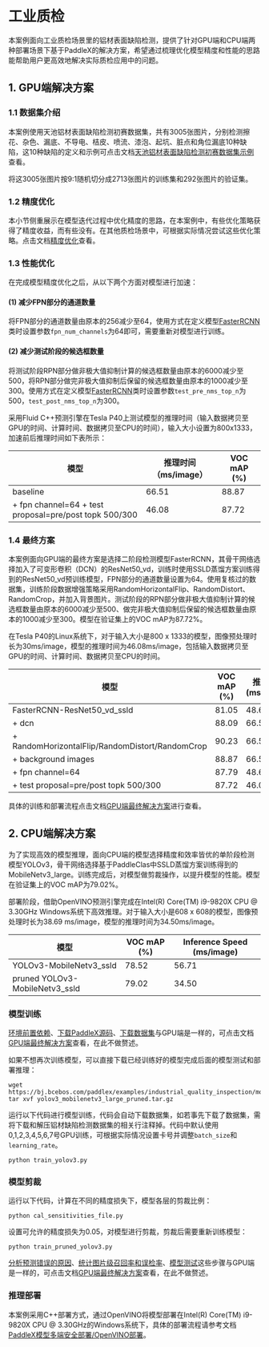 # 工业质检

本案例面向工业质检场景里的铝材表面缺陷检测，提供了针对GPU端和CPU端两种部署场景下基于PaddleX的解决方案，希望通过梳理优化模型精度和性能的思路能帮助用户更高效地解决实际质检应用中的问题。

## 1. GPU端解决方案

### 1.1 数据集介绍

本案例使用天池铝材表面缺陷检测初赛数据集，共有3005张图片，分别检测擦花、杂色、漏底、不导电、桔皮、喷流、漆泡、起坑、脏点和角位漏底10种缺陷，这10种缺陷的定义和示例可点击文档[天池铝材表面缺陷检测初赛数据集示例](./dataset.md)查看。

将这3005张图片按9:1随机切分成2713张图片的训练集和292张图片的验证集。

### 1.2 精度优化

本小节侧重展示在模型迭代过程中优化精度的思路，在本案例中，有些优化策略获得了精度收益，而有些没有。在其他质检场景中，可根据实际情况尝试这些优化策略。点击文档[精度优化](./accuracy_improvement.md)查看。

### 1.3 性能优化

在完成模型精度优化之后，从以下两个方面对模型进行加速：

#### (1) 减少FPN部分的通道数量

将FPN部分的通道数量由原本的256减少至64，使用方式在定义模型[FasterRCNN](https://paddlex.readthedocs.io/zh_CN/develop/apis/models/detection.html#paddlex-det-fasterrcnn)类时设置参数`fpn_num_channels`为64即可，需要重新对模型进行训练。

#### (2) 减少测试阶段的候选框数量

将测试阶段RPN部分做非极大值抑制计算的候选框数量由原本的6000减少至500，将RPN部分做完非极大值抑制后保留的候选框数量由原本的1000减少至300。使用方式在定义模型[FasterRCNN](https://paddlex.readthedocs.io/zh_CN/develop/apis/models/detection.html#paddlex-det-fasterrcnn)类时设置参数`test_pre_nms_top_n`为500，`test_post_nms_top_n`为300。

采用Fluid C++预测引擎在Tesla P40上测试模型的推理时间（输入数据拷贝至GPU的时间、计算时间、数据拷贝至CPU的时间），输入大小设置为800x1333，加速前后推理时间如下表所示：

| 模型 | 推理时间 （ms/image）| VOC mAP (%) |
| -- | -- | -- |
| baseline | 66.51 | 88.87 |
| + fpn channel=64 + test proposal=pre/post topk 500/300 | 46.08 | 87.72 |

### 1.4 最终方案

本案例面向GPU端的最终方案是选择二阶段检测模型FasterRCNN，其骨干网络选择加入了可变形卷积（DCN）的ResNet50_vd，训练时使用SSLD蒸馏方案训练得到的ResNet50_vd预训练模型，FPN部分的通道数量设置为64。使用复核过的数据集，训练阶段数据增强策略采用RandomHorizontalFlip、RandomDistort、RandomCrop，并加入背景图片。测试阶段的RPN部分做非极大值抑制计算的候选框数量由原本的6000减少至500、做完非极大值抑制后保留的候选框数量由原本的1000减少至300。模型在验证集上的VOC mAP为87.72%。

在Tesla P40的Linux系统下，对于输入大小是800 x 1333的模型，图像预处理时长为30ms/image，模型的推理时间为46.08ms/image，包括输入数据拷贝至GPU的时间、计算时间、数据拷贝至CPU的时间。

| 模型 | VOC mAP (%) | 推理时间 (ms/image)
| -- | -- | -- |
| FasterRCNN-ResNet50_vd_ssld | 81.05 | 48.62 |
| + dcn | 88.09 | 66.51 |
| + RandomHorizontalFlip/RandomDistort/RandomCrop | 90.23| 66.51 |
| + background images | 88.87 | 66.51 |
| + fpn channel=64 | 87.79 | 48.65 |
| + test proposal=pre/post topk 500/300 | 87.72 | 46.08 |

具体的训练和部署流程点击文档[GPU端最终解决方案](./gpu_solution.md)进行查看。

## 2. CPU端解决方案

为了实现高效的模型推理，面向CPU端的模型选择精度和效率皆优的单阶段检测模型YOLOv3，骨干网络选择基于PaddleClas中SSLD蒸馏方案训练得到的MobileNetv3_large。训练完成后，对模型做剪裁操作，以提升模型的性能。模型在验证集上的VOC mAP为79.02%。

部署阶段，借助OpenVINO预测引擎完成在Intel(R) Core(TM) i9-9820X CPU @ 3.30GHz Windows系统下高效推理。对于输入大小是608 x 608的模型，图像预处理时长为38.69 ms/image，模型的推理时间为34.50ms/image。

| 模型 | VOC mAP (%) | Inference Speed (ms/image)
| -- | -- | -- |
| YOLOv3-MobileNetv3_ssld | 78.52 | 56.71 |
| pruned YOLOv3-MobileNetv3_ssld | 79.02 | 34.50 |

### 模型训练

[环境前置依赖](./gpu_solution.md#%E5%89%8D%E7%BD%AE%E4%BE%9D%E8%B5%96)、[下载PaddleX源码](./gpu_solution.md#1-%E4%B8%8B%E8%BD%BDpaddlex%E6%BA%90%E7%A0%81)、[下载数据集](./gpu_solution.md#2-%E4%B8%8B%E8%BD%BD%E6%95%B0%E6%8D%AE%E9%9B%86)与GPU端是一样的，可点击文档[GPU端最终解决方案](./gpu_solution.md)查看，在此不做赘述。

如果不想再次训练模型，可以直接下载已经训练好的模型完成后面的模型测试和部署推理：

```
wget https://bj.bcebos.com/paddlex/examples/industrial_quality_inspection/models/yolov3_mobilenetv3_large_pruned.tar.gz
tar xvf yolov3_mobilenetv3_large_pruned.tar.gz
```

运行以下代码进行模型训练，代码会自动下载数据集，如若事先下载了数据集，需将下载和解压铝材缺陷检测数据集的相关行注释掉。代码中默认使用0,1,2,3,4,5,6,7号GPU训练，可根据实际情况设置卡号并调整`batch_size`和`learning_rate`。

```
python train_yolov3.py
```

### 模型剪裁

运行以下代码，计算在不同的精度损失下，模型各层的剪裁比例：

```
python cal_sensitivities_file.py
```

设置可允许的精度损失为0.05，对模型进行剪裁，剪裁后需要重新训练模型：

```
python train_pruned_yolov3.py
```

[分析预测错误的原因](./gpu_solution.md#4-%E5%88%86%E6%9E%90%E9%A2%84%E6%B5%8B%E9%94%99%E8%AF%AF%E7%9A%84%E5%8E%9F%E5%9B%A0)、[统计图片级召回率和误检率](./gpu_solution.md#5-%E7%BB%9F%E8%AE%A1%E5%9B%BE%E7%89%87%E7%BA%A7%E5%8F%AC%E5%9B%9E%E7%8E%87%E5%92%8C%E8%AF%AF%E6%A3%80%E7%8E%87)、[模型测试](./gpu_solution.md#6-%E6%A8%A1%E5%9E%8B%E6%B5%8B%E8%AF%95)这些步骤与GPU端是一样的，可点击文档[GPU端最终解决方案](./gpu_solution.md)查看，在此不做赘述。

### 推理部署

本案例采用C++部署方式，通过OpenVINO将模型部署在Intel(R) Core(TM) i9-9820X CPU @ 3.30GHz的Windows系统下，具体的部署流程请参考文档[PaddleX模型多端安全部署/OpenVINO部署](https://paddlex.readthedocs.io/zh_CN/develop/deploy/openvino/index.html)。
